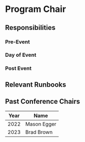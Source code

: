 # Program Chair

## Responsibilities

### Pre-Event

### Day of Event

### Post Event

## Relevant Runbooks

## Past Conference Chairs

Year | Name 
---- | ---- 
2022 | Mason Egger
2023 | Brad Brown